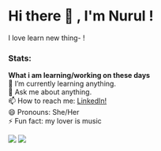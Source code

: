 <!--
**nurulrsadi/nurulrsadi** is a ✨ _special_ ✨ repository because its `README.md` (this file) appears on your GitHub profile.

Here are some ideas to get you started:

- 🔭 I’m currently working on ...
- 🌱 I’m currently learning ...
- 👯 I’m looking to collaborate on ...
- 🤔 I’m looking for help with ...
- 💬 Ask me about ...
- 📫 How to reach me: ...
- 😄 Pronouns: ...
- ⚡ Fun fact: ...
-->

# Hi there 👋 , I'm Nurul !
I love learn new thing- !  


### Stats:
 <strong>What i am learning/working on these days</strong></br>
     🌱 I’m currently learning anything. </br>
     💬 Ask me about anything.</br>
     📫 How to reach me: <a href="https://www.linkedin.com/in/nurul-rachmayani-sadi-60a40710a/">LinkedIn!</a>  </br>
     😄 Pronouns: She/Her </br>
     ⚡ Fun fact: my lover is music </br>

<p>
    <img src="https://github-readme-stats.vercel.app/api?username=nurulrsadi&hide=contribs,prs&show_icons=true&hide_border=true&title_color=000" />
    <img src="https://github-readme-stats.sera5-dev.vercel.app/api/top-langs/?username=nurulrsadi&hide_border=true&layout=compact&title_color=000000&tetx_color=000000" width="">
</p>

<!--
**bagusfe/bagusfe** is a ✨ _special_ ✨ repository because its `README.md` (this file) appears on your GitHub profile.
Here are some ideas to get you started:
- 🔭 I’m currently working on ...
- 🌱 I’m currently learning ...
- 👯 I’m looking to collaborate on ...
- 🤔 I’m looking for help with ...
- 💬 Ask me about ...
- 📫 How to reach me: ...
- 😄 Pronouns: ...
- ⚡ Fun fact: ...
-->
